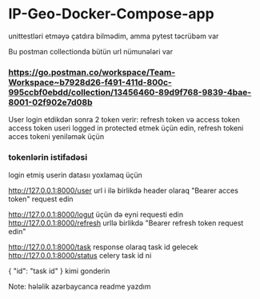 # IP-Geo-Docker-Compose-app

unittestləri etməyə çatdıra bilmədim, amma pytest təcrübəm var

Bu postman collectionda bütün url nümunələri var
### https://go.postman.co/workspace/Team-Workspace~b7928d26-f491-411d-800c-995ccbf0ebdd/collection/13456460-89d9f768-9839-4bae-8001-02f902e7d08b

User login etdikdən sonra 2 token verir: refresh token və access token
access token useri logged in protected etmek üçün edin, refresh tokeni acces tokeni yeniləmək üçün

### tokenlərin istifadəsi

login etmiş userin datasıı yoxlamaq üçün

http://127.0.0.1:8000/user        url i ilə birlikdə header olaraq "Bearer acces token" request edin


http://127.0.0.1:8000/logut       üçün də eyni requesti edin
http://127.0.0.1:8000/refresh     urllə birlikdə "Bearer refresh token request edin"

http://127.0.0.1:8000/task        response olaraq task id gelecek
http://127.0.0.1:8000/status      celery task id ni  

{
    "id": "task id"
}
kimi gonderin

Note: hələlik azərbaycanca readme yazdım
